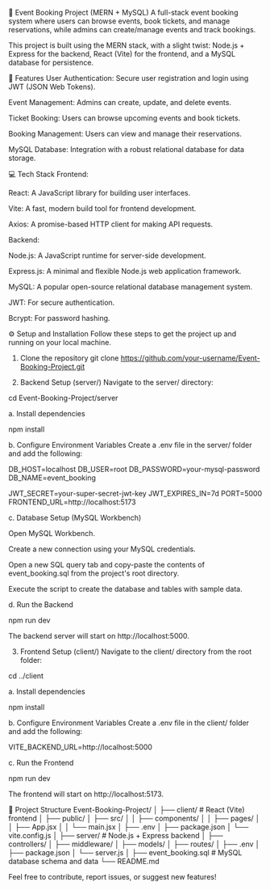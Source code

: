 🎫 Event Booking Project (MERN + MySQL)
A full-stack event booking system where users can browse events, book tickets, and manage reservations, while admins can create/manage events and track bookings.

This project is built using the MERN stack, with a slight twist: Node.js + Express for the backend, React (Vite) for the frontend, and a MySQL database for persistence.

🚀 Features
User Authentication: Secure user registration and login using JWT (JSON Web Tokens).

Event Management: Admins can create, update, and delete events.

Ticket Booking: Users can browse upcoming events and book tickets.

Booking Management: Users can view and manage their reservations.

MySQL Database: Integration with a robust relational database for data storage.

💻 Tech Stack
Frontend:

React: A JavaScript library for building user interfaces.

Vite: A fast, modern build tool for frontend development.

Axios: A promise-based HTTP client for making API requests.

Backend:

Node.js: A JavaScript runtime for server-side development.

Express.js: A minimal and flexible Node.js web application framework.

MySQL: A popular open-source relational database management system.

JWT: For secure authentication.

Bcrypt: For password hashing.

⚙️ Setup and Installation
Follow these steps to get the project up and running on your local machine.

1. Clone the repository
git clone https://github.com/your-username/Event-Booking-Project.git

2. Backend Setup (server/)
Navigate to the server/ directory:

cd Event-Booking-Project/server

a. Install dependencies

npm install

b. Configure Environment Variables
Create a .env file in the server/ folder and add the following:

DB_HOST=localhost
DB_USER=root
DB_PASSWORD=your-mysql-password
DB_NAME=event_booking

JWT_SECRET=your-super-secret-jwt-key
JWT_EXPIRES_IN=7d
PORT=5000
FRONTEND_URL=http://localhost:5173

c. Database Setup (MySQL Workbench)

Open MySQL Workbench.

Create a new connection using your MySQL credentials.

Open a new SQL query tab and copy-paste the contents of event_booking.sql from the project's root directory.

Execute the script to create the database and tables with sample data.

d. Run the Backend

npm run dev

The backend server will start on http://localhost:5000.

3. Frontend Setup (client/)
Navigate to the client/ directory from the root folder:

cd ../client

a. Install dependencies

npm install

b. Configure Environment Variables
Create a .env file in the client/ folder and add the following:

VITE_BACKEND_URL=http://localhost:5000

c. Run the Frontend

npm run dev

The frontend will start on http://localhost:5173.

📂 Project Structure
Event-Booking-Project/
│
├── client/          # React (Vite) frontend
│   ├── public/
│   ├── src/
│   │   ├── components/
│   │   ├── pages/
│   │   ├── App.jsx
│   │   └── main.jsx
│   ├── .env
│   ├── package.json
│   └── vite.config.js
│
├── server/          # Node.js + Express backend
│   ├── controllers/
│   ├── middleware/
│   ├── models/
│   ├── routes/
│   ├── .env
│   ├── package.json
│   └── server.js
│
├── event_booking.sql  # MySQL database schema and data
└── README.md


Feel free to contribute, report issues, or suggest new features!
